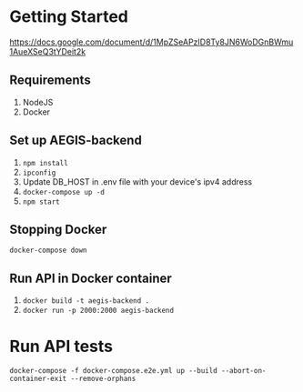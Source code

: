 # Getting Started
https://docs.google.com/document/d/1MpZSeAPzID8Ty8JN6WoDGnBWmu1AueXSeQ3tYDeit2k

## Requirements
1. NodeJS
2. Docker 

## Set up AEGIS-backend
1. `npm install`
2. `ipconfig`
3. Update DB_HOST in .env file with your device's ipv4 address
4. `docker-compose up -d`
5. `npm start`

## Stopping Docker
`docker-compose down`

## Run API in Docker container
1. `docker build -t aegis-backend .`
2. `docker run -p 2000:2000 aegis-backend`

# Run API tests
`docker-compose -f docker-compose.e2e.yml up --build --abort-on-container-exit --remove-orphans`
